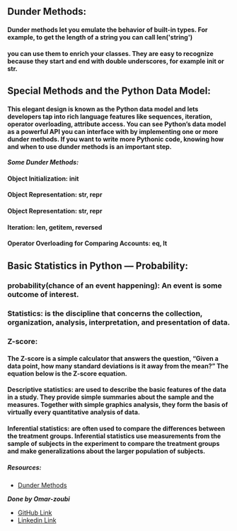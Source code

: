## Dunder Methods:
#### Dunder methods let you emulate the behavior of built-in types. For example, to get the length of a string you can call len('string')
#### you can use them to enrich your classes. They are easy to recognize because they start and end with double underscores, for example __init__ or __str__.


## Special Methods and the Python Data Model:
#### This elegant design is known as the Python data model and lets developers tap into rich language features like sequences, iteration, operator overloading, attribute access. You can see Python’s data model as a powerful API you can interface with by implementing one or more dunder methods. If you want to write more Pythonic code, knowing how and when to use dunder methods is an important step.


***Some Dunder Methods:***
#### Object Initialization: __init__
#### Object Representation: __str__, __repr__
#### Object Representation: __str__, __repr__
#### Iteration: __len__, __getitem__, __reversed__
#### Operator Overloading for Comparing Accounts: __eq__, __lt__

## Basic Statistics in Python — Probability:
### probability(chance of an event happening): An event is some outcome of interest.
### Statistics: is the discipline that concerns the collection, organization, analysis, interpretation, and presentation of data.

### Z-score:
#### The Z-score is a simple calculator that answers the question, “Given a data point, how many standard deviations is it away from the mean?” The equation below is the Z-score equation.



#### Descriptive statistics: are used to describe the basic features of the data in a study. They provide simple summaries about the sample and the measures. Together with simple graphics analysis, they form the basis of virtually every quantitative analysis of data.

#### Inferential statistics: are often used to compare the differences between the treatment groups. Inferential statistics use measurements from the sample of subjects in the experiment to compare the treatment groups and make generalizations about the larger population of subjects.

##### Resources:

- [Dunder Methods](https://dbader.org/blog/python-dunder-methods)





***Done by Omar-zoubi***
- [GitHub Link](https://github.com/Omar-zoubi)
- [Linkedin Link](https://www.linkedin.com/in/omar-alzoubi-54034bb4/)